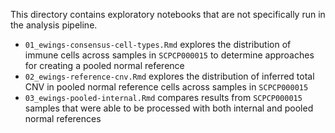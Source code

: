 This directory contains exploratory notebooks that are not specifically run in the analysis pipeline.

* `01_ewings-consensus-cell-types.Rmd` explores the distribution of immune cells across samples in `SCPCP000015` to determine approaches for creating a pooled normal reference
* `02_ewings-reference-cnv.Rmd` explores the distribution of inferred total CNV in pooled normal reference cells across samples in `SCPCP000015`
* `03_ewings-pooled-internal.Rmd` compares results from `SCPCP000015` samples that were able to be processed with both internal and pooled normal references
